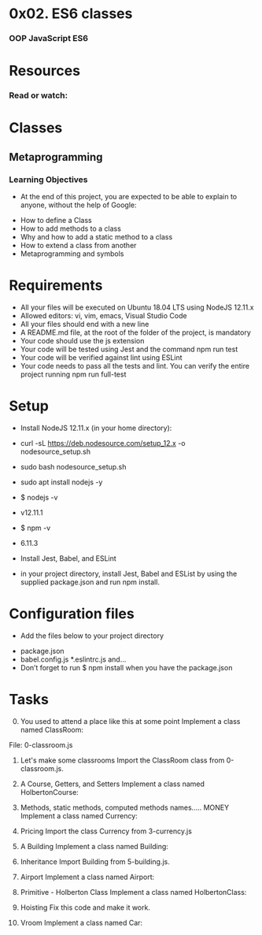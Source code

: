 # 0x02. ES6 classes
### OOP JavaScript ES6

# Resources
### Read or watch:

# Classes
## Metaprogramming
### Learning Objectives
- At the end of this project, you are expected to be able to explain to anyone, without the help of Google:

* How to define a Class
* How to add methods to a class
* Why and how to add a static method to a class
* How to extend a class from another
* Metaprogramming and symbols

# Requirements
- All your files will be executed on Ubuntu 18.04 LTS using NodeJS 12.11.x
- Allowed editors: vi, vim, emacs, Visual Studio Code
- All your files should end with a new line
- A README.md file, at the root of the folder of the project, is mandatory
- Your code should use the js extension
- Your code will be tested using Jest and the command npm run test
- Your code will be verified against lint using ESLint
- Your code needs to pass all the tests and lint. You can verify the entire project running npm run full-test

# Setup
- Install NodeJS 12.11.x
(in your home directory):

- curl -sL https://deb.nodesource.com/setup_12.x -o nodesource_setup.sh
- sudo bash nodesource_setup.sh
- sudo apt install nodejs -y
- $ nodejs -v
- v12.11.1
- $ npm -v
- 6.11.3
- Install Jest, Babel, and ESLint
- in your project directory, install Jest, Babel and ESList by using the supplied package.json and run npm install.

# Configuration files
- Add the files below to your project directory

* package.json
* babel.config.js
*.eslintrc.js
and…
* Don’t forget to run $ npm install when you have the package.json

# Tasks
0. You used to attend a place like this at some point
Implement a class named ClassRoom:


File: 0-classroom.js
  
1. Let's make some classrooms
Import the ClassRoom class from 0-classroom.js.

2. A Course, Getters, and Setters
Implement a class named HolbertonCourse:
  
3. Methods, static methods, computed methods names..... MONEY
Implement a class named Currency:

4. Pricing
Import the class Currency from 3-currency.js
  
5. A Building
Implement a class named Building:
  
6. Inheritance
Import Building from 5-building.js.

7. Airport
Implement a class named Airport:
  
8. Primitive - Holberton Class
Implement a class named HolbertonClass:

9. Hoisting
Fix this code and make it work.

10. Vroom
Implement a class named Car:

